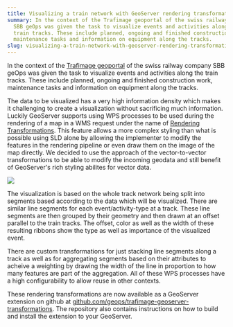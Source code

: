 ```yaml
---
title: Visualizing a train network with GeoServer rendering transformations
summary: In the context of the Trafimage geoportal of the swiss railway company
  SBB geOps was given the task to visualize events and activities along the
  train tracks. These include planned, ongoing and finished construction work,
  maintenance tasks and information on equipment along the tracks.
slug: visualizing-a-train-network-with-geoserver-rendering-transformations
---
```

In the context of the [Trafimage geoportal](http://maps.trafimage.ch) of the swiss railway company SBB geOps was given the task to visualize events and activities along the train tracks. These include planned, ongoing and finished construction work, maintenance tasks and information on equipment along the tracks.

The data to be visualized has a very high information density which makes it challenging to create a visualization without sacrificing much information. Luckily GeoServer supports using WPS processes to be used during the rendering of a map in a WMS request under the name of [Rendering Transformations](http://docs.geoserver.org/stable/en/user/styling/sld-extensions/rendering-transform.html). This feature allows a more complex styling than what is possible using SLD alone by allowing the implementer to modify the features in the rendering pipeline or even draw them on the image of the map directly. We decided to use the approach of the vector-to-vector transformations to be able to modify the incoming geodata and still benefit of GeoServer's rich styling abilites for vector data.

![](/images/blog/visualizing-a-train-network-with-geoserver-rendering-transformations/blogbeitrag_rendertransformations_0.png)

The visualization is based on the whole track network being split into segments based according to the data which will be visualized. There are similar line segments for each event/activity-type at a track. These line segments are then grouped by their geometry and then drawn at an offset parallel to the train tracks. The offset, color as well as the width of these resulting ribbons show the type as well as importance of the visualized event.

There are custom transformations for just stacking line segments along a track as well as for aggregating segments based on their attributes to acheive a weighting by drawing the width of the line in proportion to how many features are part of the aggregation. All of these WPS processes have a high configurability to allow reuse in other contexts.

These rendering transformations are now available as a GeoServer extension on github at [github.com/geops/trafimage-geoserver-transformations](https://github.com/geops/trafimage-geoserver-transformations). The repository also contains instructions on how to build and install the extension to your GeoServer.